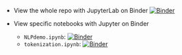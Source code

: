 - View the whole repo with JupyterLab on Binder
[![Binder](https://mybinder.org/badge_logo.svg)](https://mybinder.org/v2/gh/howard-haowen/Chinese-NLP/HEAD)

- View specific notebooks with Jupyter on Binder
  - `NLPdemo.ipynb`: 
    [![Binder](https://mybinder.org/badge_logo.svg)](https://mybinder.org/v2/gh/howard-haowen/Chinese-NLP/main?filepath=NQU_talk.ipynb)
  - `tokenization.ipynb`: 
    [![Binder](https://mybinder.org/badge_logo.svg)](https://mybinder.org/v2/gh/howard-haowen/Chinese-NLP/main?filepath=tokenization.ipynb)
 


